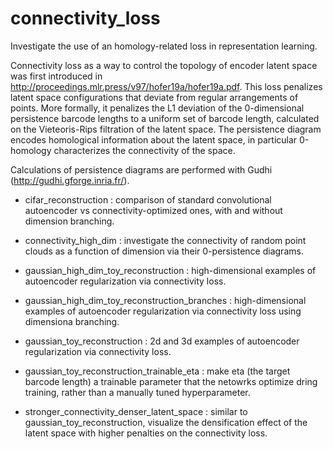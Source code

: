 # connectivity_loss
Investigate the use of an homology-related loss in representation learning.

Connectivity loss as a way to control the topology of encoder latent space was first introduced in http://proceedings.mlr.press/v97/hofer19a/hofer19a.pdf.
This loss penalizes latent space configurations that deviate from regular arrangements of points. 
More formally, it penalizes the L1 deviation of the 0-dimensional persistence barcode lengths to a uniform set of barcode length,
calculated on the Vieteoris-Rips filtration of the latent space. The persistence diagram encodes homological information about the 
latent space, in particular 0-homology characterizes the connectivity of the space.

Calculations of persistence diagrams are performed with Gudhi (http://gudhi.gforge.inria.fr/).

* cifar_reconstruction : comparison of standard convolutional autoencoder vs connectivity-optimized ones, with and without dimension branching.

* connectivity_high_dim : investigate the connectivity of random point clouds as a function of dimension via their 0-persistence diagrams.

* gaussian_high_dim_toy_reconstruction : high-dimensional examples of autoencoder regularization via connectivity loss.

* gaussian_high_dim_toy_reconstruction_branches : high-dimensional examples of autoencoder regularization via connectivity loss using dimensiona branching.

* gaussian_toy_reconstruction : 2d and 3d examples of autoencoder regularization via connectivity loss.

* gaussian_toy_reconstruction_trainable_eta : make eta (the target barcode length) a trainable parameter that the netowrks optimize dring training, rather than a manually tuned hyperparameter.

* stronger_connectivity_denser_latent_space : similar to gaussian_toy_reconstruction, visualize the densification effect of the latent space with higher penalties on the connectivity loss.
